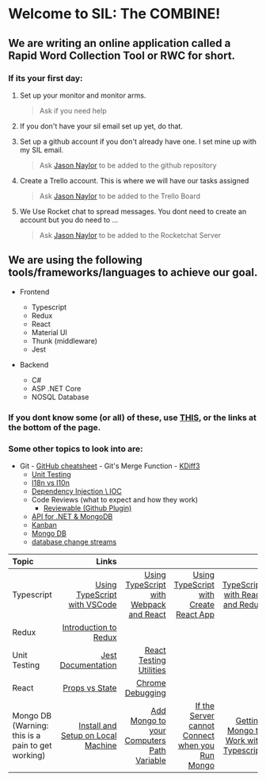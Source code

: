 # Welcome to SIL: The COMBINE!

## We are writing an online application called a Rapid Word Collection Tool or RWC for short.

### If its your first day:

1.  Set up your monitor and monitor arms.

    > Ask if you need help

2.  If you don't have your sil email set up yet, do that.

3.  Set up a github account if you don't already have one. I set mine up with my SIL email.

    > Ask [Jason Naylor](mailto:Jason_Naylor@sil.org) to be added to the github repository

4.  Create a Trello account. This is where we will have our tasks assigned

    > Ask [Jason Naylor](mailto:Jason_Naylor@sil.org) to be added to the Trello Board

5.  We Use Rocket chat to spread messages. You dont need to create an account but you do need to ...
    > Ask [Jason Naylor](mailto:Jason_Naylor@sil.org) to be added to the Rocketchat Server

## We are using the following tools/frameworks/languages to achieve our goal.

- Frontend

  - Typescript
  - Redux
  - React
  - Material UI
  - Thunk (middleware)
  - Jest

- Backend
  - C#
  - ASP .NET Core
  - NOSQL Database

### If you dont know some (or all) of these, use [THIS](https://books.goalkicker.com/), or the links at the bottom of the page.

### Some other topics to look into are:

- Git - [GitHub cheatsheet](https://education.github.com/https://education.github.com/git-cheat-sheet-education.pdf) - Git's Merge Function - [KDiff3](http://kdiff3.sourceforge.net/)
  - [Unit Testing](https://docs.microsoft.com/en-us/aspnet/web-api/overview/testing-and-debugging/unit-testing-with-aspnet-web-api)
  - [I18n vs I10n](https://stackoverflow.com/questions/754520/what-is-the-actual-differences-between-i18n-l10n-g11n-and-specifically-what-does)
  - [Dependency Injection \ IOC](https://docs.microsoft.com/en-us/aspnet/core/fundamentals/dependency-injection?view=aspnetcore-2.2)
  - Code Reviews (what to expect and how they work)
    - [Reviewable (Github Plugin)](https://reviewable.io/)
  - [API for .NET & MongoDB](https://docs.microsoft.com/en-us/aspnet/core/tutorials/first-mongo-app?view=aspnetcore-2.2&tabs=visual-studio)
  - [Kanban](https://www.atlassian.com/agile/kanban)
  - [Mongo DB](https://www.mongodb.com/)
  - [database change streams](https://pusher.com/tutorials/mongodb-change-streams)

| Topic                                             |                                                                                                                                                   Links |                                                                                                                                                                                   |                                                                                                                                                            |                                                                                                                     |                                                                                                                |
| :------------------------------------------------ | ------------------------------------------------------------------------------------------------------------------------------------------------------: | --------------------------------------------------------------------------------------------------------------------------------------------------------------------------------: | ---------------------------------------------------------------------------------------------------------------------------------------------------------: | ------------------------------------------------------------------------------------------------------------------: | -------------------------------------------------------------------------------------------------------------: |
| Typescript                                        |                                                       [Using TypeScript with VSCode](https://code.visualstudio.com/docs/typescript/typescript-tutorial) |                                                                      [Using TypeScript with Webpack and React](https://www.typescriptlang.org/docs/handbook/react-&-webpack.html) |                                               [Using TypeScript with Create React App](https://facebook.github.io/create-react-app/docs/adding-typescript) |                       [TypeScript with React and Redux](https://github.com/piotrwitek/react-redux-typescript-guide) | [Typescript Style Guide](https://github.com/basarat/typescript-book/blob/master/docs/styleguide/styleguide.md) |
| Redux                                             |                                                                                     [Introduction to Redux](https://redux.js.org/basics/basic-tutorial) |
| Unit Testing                                      |                                                                                         [Jest Documentation](https://jestjs.io/docs/en/getting-started) |                                                                                                               [React Testing Utilities](https://reactjs.org/docs/test-utils.html) |
| React                                             |                                  [Props vs State](https://stackoverflow.com/questions/27991366/what-is-the-difference-between-state-and-props-in-react) |                              [Chrome Debugging](https://medium.com/@auchenberg/live-edit-and-debug-your-react-apps-directly-from-vs-code-without-leaving-the-editor-2da489ed905f) |
| Mongo DB (Warning: this is a pain to get working) | [Install and Setup on Local Machine](https://docs.bmc.com/docs/digitalworkplaceadvanced/34/installing-and-setting-up-mongodb-on-windows-740861688.html) | [Add Mongo to your Computers Path Variable](https://stackoverflow.com/questions/42159481/mongodb-node-js-module-mongo-is-not-recognised-as-an-internal-or-external-comm/48840077) | [If the Server cannot Connect when you Run Mongo](https://stackoverflow.com/questions/23726684/mongodb-on-a-windows-7-machine-no-connection-could-be-made) | [Getting Mongo to Work with Typescript](https://tutorialedge.net/typescript/typescript-mongodb-beginners-tutorial/) |   [Understanding the Structure of Mongo](https://www.tutorialspoint.com/mongodb/mongodb_create_collection.htm) |
